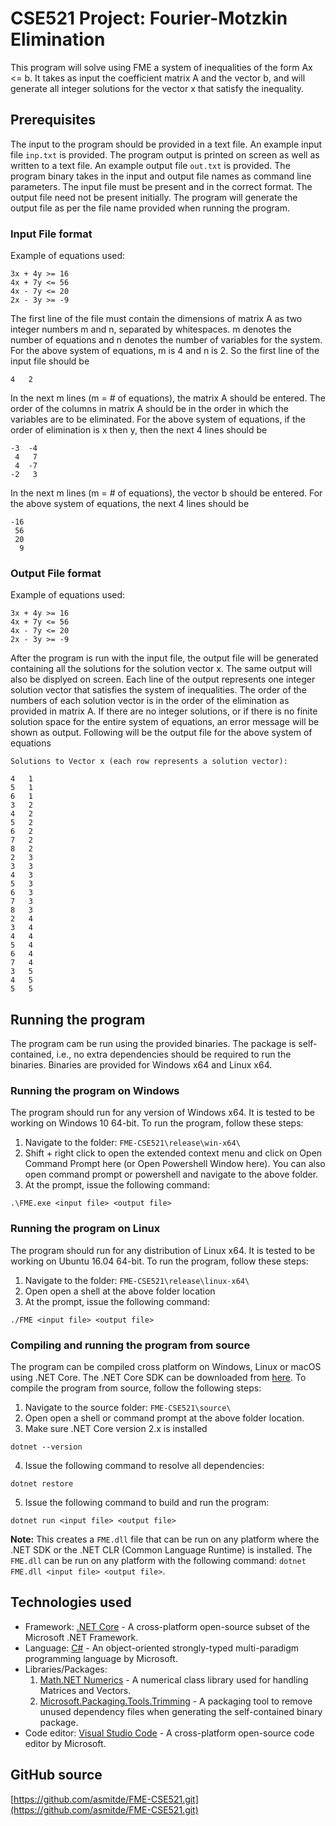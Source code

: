# CSE521 Project: Fourier-Motzkin Elimination
This program will solve using FME a system of inequalities of the form Ax <= b. It takes as input the coefficient matrix A and the vector b, and will generate all integer solutions for the vector x that satisfy the inequality.

## Prerequisites
The input to the program should be provided in a text file. An example input file `inp.txt` is provided. The program output is printed on screen as well as written to a text file. An example output file `out.txt` is provided. The program binary takes in the input and output file names as command line parameters. The input file must be present and in the correct format. The output file need not be present initially. The program will generate the output file as per the file name provided when running the program.

### Input File format
Example of equations used:
```
3x + 4y >= 16
4x + 7y <= 56
4x - 7y <= 20
2x - 3y >= -9
```
The first line of the file must contain the dimensions of matrix A as two integer numbers m and n, separated by whitespaces. m denotes the number of equations and n denotes the number of variables for the system. For the above system of equations, m is 4 and n is 2.  So the first line of the input file should be
```
4   2
```
In the next m lines (m = # of equations), the matrix A should be entered. The order of the columns in matrix A should be in the order in which the variables are to be eliminated. For the above system of equations, if the order of elimination is x then y, then the next 4 lines should be
```
-3  -4
 4   7
 4  -7
-2   3
```
In the next m lines (m = # of equations), the vector b should be entered. For the above system of equations, the next 4 lines should be
```
-16
 56
 20
  9
```

### Output File format
Example of equations used:
```
3x + 4y >= 16
4x + 7y <= 56
4x - 7y <= 20
2x - 3y >= -9
```
After the program is run with the input file, the output file will be generated containing all the solutions for the solution vector x. The same output will also be displyed on screen. Each line of the output represents one integer solution vector that satisfies the system of inequalities. The order of the numbers of each solution vector is in the order of the elimination as provided in matrix A. If there are no integer solutions, or if there is no finite solution space for the entire system of equations, an error message will be shown as output. Following will be the output file for the above system of equations
```
Solutions to Vector x (each row represents a solution vector):

4	1	
5	1	
6	1	
3	2	
4	2	
5	2	
6	2	
7	2	
8	2	
2	3	
3	3	
4	3	
5	3	
6	3	
7	3	
8	3	
2	4	
3	4	
4	4	
5	4	
6	4	
7	4	
3	5	
4	5	
5	5	
```

## Running the program
The program cam be run using the provided binaries. The package is self-contained, i.e., no extra dependencies should be required to run the binaries. Binaries are provided for Windows x64 and Linux x64.

### Running the program on Windows
The program should run for any version of Windows x64. It is tested to be working on Windows 10 64-bit. To run the program, follow these steps:
1. Navigate to the folder: `FME-CSE521\release\win-x64\`
2. Shift + right click to open the extended context menu and click on Open Command Prompt here (or Open Powershell Window here). You can also open command prompt or powershell and navigate to the above folder.
3. At the prompt, issue the following command:
```
.\FME.exe <input file> <output file>
```

### Running the program on Linux
The program should run for any distribution of Linux x64. It is tested to be working on Ubuntu 16.04 64-bit. To run the program, follow these steps:
1. Navigate to the folder: `FME-CSE521\release\linux-x64\`
2. Open open a shell at the above folder location
3. At the prompt, issue the following command:
```
./FME <input file> <output file>
```

### Compiling and running the program from source
The program can be compiled cross platform on Windows, Linux or macOS using .NET Core. The .NET Core SDK can be downloaded from [here](https://www.microsoft.com/net/download/). To compile the program from source, follow the following steps:
1. Navigate to the source folder: `FME-CSE521\source\`
2. Open open a shell or command prompt at the above folder location.
3. Make sure .NET Core version 2.x is installed
```
dotnet --version
```
4. Issue the following command to resolve all dependencies:
```
dotnet restore
```
5. Issue the following command to build and run the program:
```
dotnet run <input file> <output file>
```
**Note:** This creates a `FME.dll` file that can be run on any platform where the .NET SDK or the .NET CLR (Common Language Runtime) is installed. The `FME.dll` can be run on any platform with the following command: `dotnet FME.dll <input file> <output file>`.

## Technologies used
* Framework: [.NET Core](https://www.microsoft.com/net/) - A cross-platform open-source subset of the Microsoft .NET Framework.
* Language: [C#](https://docs.microsoft.com/en-us/dotnet/csharp/) - An object-oriented strongly-typed multi-paradigm programming language by Microsoft.
* Libraries/Packages:
    1. [Math.NET Numerics](https://numerics.mathdotnet.com/) - A numerical class library used for handling Matrices and Vectors.
    2. [Microsoft.Packaging.Tools.Trimming](https://www.nuget.org/packages/Microsoft.Packaging.Tools.Trimming/1.1.0-preview1-25818-01) - A packaging tool to remove unused dependency files when generating the self-contained binary package.
* Code editor: [Visual Studio Code](https://code.visualstudio.com/) - A cross-platform open-source code editor by Microsoft.

## GitHub source
[https://github.com/asmitde/FME-CSE521.git](https://github.com/asmitde/FME-CSE521.git)

